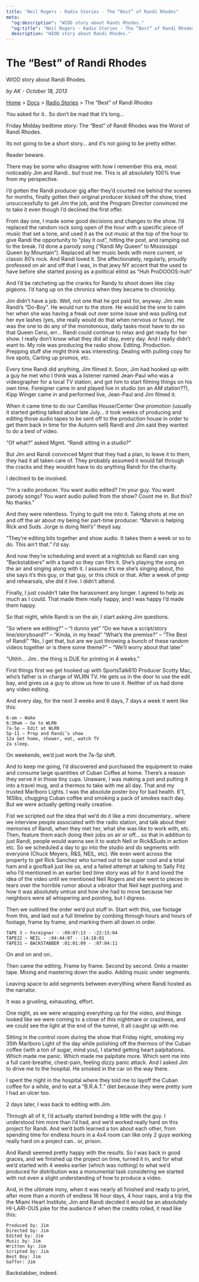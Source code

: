 ```yaml
---
title: "Neil Rogers - Radio Stories - The “Best” of Randi Rhodes"
meta:
  "og:description": "WIOD story about Randi Rhodes."
  "og:title": "Neil Rogers - Radio Stories - The “Best” of Randi Rhodes    "
  description: "WIOD story about Randi Rhodes."
---
```


# The “Best” of Randi Rhodes

WIOD story about Randi Rhodes.

_by AK - October 18, 2013_

[Home](https://neilrogers.org/) > [Docs](https://neilrogers.org/docs) > [Radio Stories](https://neilrogers.org/docs/radio-stories) > The “Best” of Randi Rhodes

You asked for it.. So don’t be mad that it’s long…

Friday Midday bedtime story: The “Best” of Randi Rhodes was the Worst of Randi Rhodes.

Its not going to be a short story… and it’s not going to be pretty either.

Reader beware.

There may be some who disagree with how I remember this era, most noticeably Jim and Randi.. but trust me. This is all absolutely 100% true from my perspective.

I’d gotten the Randi producer gig after they’d courted me behind the scenes for months, finally gotten their original producer kicked off the show, tried unsuccessfully to get Jim the job, and the Program Director convinced me to take it even though I’d declined the first offer.

From day one, I made some good decisions and changes to the show. I’d replaced the random rock song open of the hour with a specific piece of music that set a tone, and used it as the out music at the top of the hour to give Randi the opportunity to “play it out”, hitting the post, and ramping out to the break. I’d done a parody song (“Randi My Queen” to Mississippi Queen by Mountain”). Replaced all her music beds with more current, or classic 80’s rock. And Randi loved it. She affectionately, regularly, proudly professed on air and off that I was, in that jewy NY accent that the used to have before she started posing as a political elitist as “Huh ProDOOOS-huh”

And I’d be ratcheting up the cranks for Randy to shoot down like clay pigeons. I’d hang up on the chronics when they became to chronicky.

Jim didn’t have a job. Well, not one that he got paid for, anyway. Jim was Randi’s “Do-Boy”. He would run to the store. He would be the one to calm her when she was having a freak out over some issue and was pulling out her eye lashes (yes, she really would do that when nervous or fussy). He was the one to do any of the monotonous, daily tasks most have to do so that Queen Cersi, err… Randi could continue to relax and get ready for her show. I really don’t know what they did all day, every day. And I really didn’t want to. My role was producing the radio show. Editing. Production. Prepping stuff she might think was interesting. Dealing with pulling copy for live spots, Carting up promos, etc.

Every time Randi did anything, Jim filmed it. Soon, Jim had hooked up with a guy he met who I think was a listener named Jean-Paul who was a videographer for a local TV station, and got him to start filming things on his own time. Foreigner came in and played live in studio (on an AM station??), Kipp Winger came in and performed live, Jean-Paul and Jim filmed it.

When it came time to do our Camillas House/Center One promotion (usually it started getting talked about late July… it took weeks of producing and editing those audio tapes to be sent off to the production house in order to get them back in time for the Autumn sell) Randi and Jim said they wanted to do a best of video.

“Of what?” asked Mgmt. “Randi sitting in a studio?”

But Jim and Randi convinced Mgmt that they had a plan, to leave it to them, they had it all taken care of. They probably assumed it would fall through the cracks and they wouldnt have to do anything Randi for the charity.

I declined to be involved.

“I’m a radio producer. You want audio edited? I’m your guy. You want parody songs? You want audio pulled from the show? Count me in. But this? No thanks.”

And they were relentless. Trying to guilt me into it. Taking shots at me on and off the air about my being her part-time producer. “Marvin is helping Rick and Suds. Jorge is doing Neil’s” theyd say.

“They’re editing bits together and show audio. It takes them a week or so to do. This ain’t that.” I’d say.

And now they’re scheduling and event at a nightclub so Randi can sing “Backstabbers” with a band so they can film it. She’s playing the song on the air and singing along with it. I assume it’s me she’s singing about, tho she says it’s this guy, or that guy, or this chick or that. After a week of prep and rehearsals, she did it live. I didn’t attend.

Finally, I just couldn’t take the harassment any longer. I agreed to help as much as I could. That made them really happy, and I was happy I’d made them happy.

So that night, while Randi is on the air, I start asking Jim questions.

“So where we editing?” – “I dunno yet” “Do we have a script/story line/storyboard?” – “Kinda, in my head” “What’s the premise?” – “The Best of Randi” “No, I get that, but are we just throwing a bunch of these random videos together or is there some theme?” – “We’ll worry about that later”

“Uhhh… Jim.. the thing is DUE for printing in 4 weeks.”

First things first we get hooked up with SportsTalk610 Producer Scotty Mac, who’s father is in charge of WLRN TV. He gets us in the door to use the edit bay, and gives us a guy to show us how to use it. Neither of us had done any video editing.

And every day, for the next 3 weeks and 6 days, 7 days a week it went like this:

```
6:am – Wake
6:30am – Go to WLRN
7a-5p – Edit at WLRN
5p-11 – Prep and Randi’s show
12a Get home, shower, eat, watch TV
2a sleep.
```

On weekends, we’d just work the 7a-5p shift.

And to keep me going, I’d discovered and purchased the equipment to make and consume large quantities of Cuban Coffee at home. There’s a reason they serve it in those tiny cups. Unaware, I was making a pot and putting it into a travel mug, and a thermos to take with me all day. That and my trusted Marlboro Lights. I was the absolute poster boy for bad health. 6’1, 165lbs, chugging Cuban coffee and smoking a pack of smokes each day. But we were actually getting really creative.

Fist we scripted out the idea that we’d do it like a mini documentary.. where we interview people associated with the radio station, and talk about their memories of Randi, when they met her, what she was like to work with, etc. Then, feature them each doing their jobs on air or off… so that in addition to just Randi, people would wanna see it to watch Neil or Rick&Suds in action etc. So we scheduled a day to go into the studio and do segments with everyone (Chuck Meyers, R&S, NEIL, etc). We even went across the property to get Rick Sanchez who turned out to be super cool and a total ham and a goofball just like us, and a failed attempt at talking to Sally Fitz who I’d mentioned in an earlier bed time story was all for it and loved the idea of the video until we mentioned Neil Rogers and she went to pieces in tears over the horrible rumor about a vibrator that Neil kept pushing and how it was absolutely untrue and how she had to move because her neighbors were all whispering and pointing, but I digress.

Then we outlined the order we’d put stuff in. Start with this, use footage from this, and laid out a full timeline by combing through hours and hours of footage, frame by frame, and marking them all down in order.

```
TAPE 3 – Foreigner - :09:07:13 - :22:15:04
TAPE22 – NEIL - :04:44:07 - :14:18:01
TAPE31 – BACKSTABBER :01:01:09 - :07:04:11
```

On and on and on..

Then came the editing. Frame by frame. Second by second. Onto a master tape. Mixing and mastering down the audio. Adding music under segments.

Leaving space to add segments between everything where Randi hosted as the narrator.

It was a grueling, exhausting, effort.

One night, as we were wrapping everything up for the video, and things looked like we were coming to a close of this nightmare or craziness, and we could see the light at the end of the tunnel, it all caught up with me.

Sitting in the control room during the show that Friday night, smoking my 35th Marlboro Light of the day while polishing off the thermos of the Cuban coffee (with a ton of sugar, mind you), I started getting heart palpitations. Which made me panic. Which made me palpitate more. Which sent me into a full cant-breathe, chest-pain, feeling dizzy panic attack. And I asked Jim to drive me to the hospital. He smoked in the car on the way there.

I spent the night in the hospital where they told me to layoff the Cuban coffee for a while, and to eat a “B.R.A.T.” diet because they were pretty sure I had an ulcer too.

2 days later, I was back to editing with Jim.

Through all of it, I’d actually started bonding a little with the guy. I understood him more than I’d had, and we’d worked really hard on this project for Randi. And we’d both learned a ton about each other, from spending time for endless hours in a 4x4 room can like only 2 guys working really hard on a project can.. or, prison.

And Randi seemed pretty happy with the results. So I was back in good graces, and we finished up the project on time, turned it in, and for what we’d started with 4 weeks earlier (which was nothing) to what we’d produced for distribution was a monumental task considering we started with not even a slight understanding of how to produce a video.

And, in the ultimate irony, when it was nearly all finished and ready to print, after more than a month of endless 18 hour days, 4 hour naps, and a trip the the Miami Heart Institute, Jim and Randi decided it would be an absolutely HI-LARI-OUS joke for the audience if when the credits rolled, it read like this:

```
Produced by: Jim
Directed by: Jim
Edited by: Jim
Music by: Jim
Written by: Jim
Scripted by: Jim
Best Boy: Jim
Gaffer: Jim
```

Backstabber, indeed.